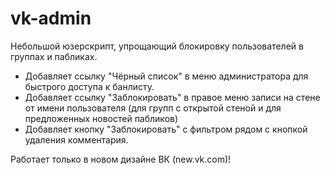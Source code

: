 # vk-admin

Небольшой юзерскрипт, упрощающий блокировку пользователей в группах и пабликах.

- Добавляет ссылку "Чёрный список" в меню администратора для быстрого доступа к банлисту.
- Добавляет ссылку "Заблокировать" в правое меню записи на стене от имени пользователя (для групп с открытой стеной и для предложенных новостей пабликов)
- Добавляет кнопку "Заблокировать" с фильтром рядом с кнопкой удаления комментария.

Работает только в новом дизайне ВК (new.vk.com)!
